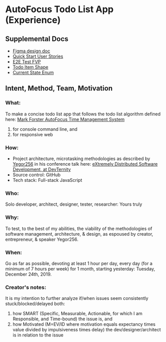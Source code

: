# AutoFocus Todo List App (Experience)

## Supplemental Docs
- [Figma design doc](https://www.figma.com/file/xLQLwhw01n12pKgAnRt8Pt/AutoFocus-Design-Doc?node-id=0%3A1)
- [Quick Start User Stories](https://github.com/avidrucker/autofocus-exp/blob/master/quick_start_user_stories.md)
- [E2E Test FVP](https://github.com/avidrucker/autofocus-exp/blob/master/end-to-end-test-fvp.md)
- [Todo Item Shape](https://github.com/avidrucker/autofocus-exp/blob/master/todo_item_shape.md)
- [Current State Enum](https://github.com/avidrucker/autofocus-exp/blob/master/current_state_enum.md)

## Intent, Method, Team, Motivation

### What:
To make a concise todo list app that follows the todo list algorithm defined here: [Mark Forster AutoFocus Time Management System](http://markforster.squarespace.com/autofocus-system/)
1. for console command line, and
2. for responsive web

### How:
- Project architecture, microtasking methodologies as described by [Yegor256](https://www.youtube.com/user/technoparkcorp/) in his conference talk here: [eXtremely Distributed Software Development, at DevTernity](https://www.youtube.com/watch?v=7EytYc7K5JA)
- Source control: GitHub
- Tech stack: Full-stack JavaScript

### Who:
Solo developer, architect, designer, tester, researcher: Yours truly

### Why:
To test, to the best of my abilities, the viability of the methodologies of software management, architecture, & design, as espoused by creator, entrepreneur, & speaker Yegor256.

### When:
Go as far as possible, devoting at least 1 hour per day, every day (for a minimum of 7 hours per week) for 1 month, starting yesterday: Tuesday, December 24th, 2019.

### Creator's notes:
It is my intention to further analyze if/when issues seem consistently stuck/blocked/delayed both:
1. how SMART (Specific, Measurable, Actionable, for which I am Responsible, and Time-bound) the issue is, and
2. how Motivated (M=EV/ID where motivation equals expectancy times value divided by impulsiveness times delay) the dev/designer/architect is in relation to the issue
